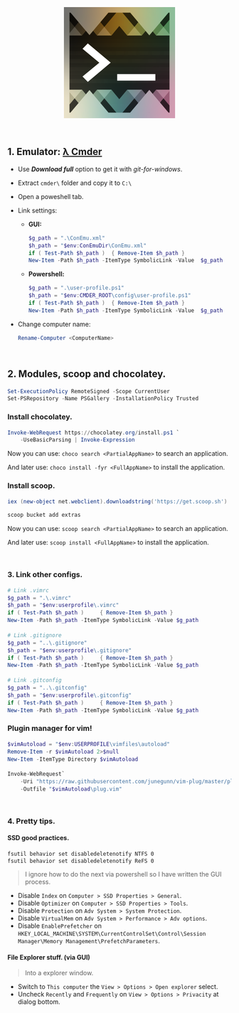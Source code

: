 <p align="center">
	<img src="logo.png" height="250" width="250">
	<br>
</p>

<br>

## 1. Emulator: [λ Cmder](http://cmder.net/)

- Use _**Download full**_ option to get it with _git-for-windows_.

- Extract `cmder\` folder and copy it to `C:\`

- Open a poweshell tab.

- Link settings:
  - **GUI:**
    ```powershell
    $g_path = ".\ConEmu.xml"
    $h_path = "$env:ConEmuDir\ConEmu.xml"
    if ( Test-Path $h_path )  { Remove-Item $h_path }
    New-Item -Path $h_path -ItemType SymbolicLink -Value  $g_path
    ```
  - **Powershell:**
    ```powershell
    $g_path = ".\user-profile.ps1"
    $h_path = "$env:CMDER_ROOT\config\user-profile.ps1"
    if ( Test-Path $h_path )  { Remove-Item $h_path }
    New-Item -Path $h_path -ItemType SymbolicLink -Value  $g_path
    ```

- Change computer name:

  ```powershell
  Rename-Computer <ComputerName>
  ```


<br>

## 2. Modules, scoop and chocolatey.

```powershell
Set-ExecutionPolicy RemoteSigned -Scope CurrentUser
Set-PSRepository -Name PSGallery -InstallationPolicy Trusted
```

### Install chocolatey.

```powershell
Invoke-WebRequest https://chocolatey.org/install.ps1 `
	-UseBasicParsing | Invoke-Expression
```

Now you can use: `choco search <PartialAppName>` to search an application.

And later use: `choco install -fyr <FullAppName>` to install the application.

### Install scoop.
```powershell
iex (new-object net.webclient).downloadstring('https://get.scoop.sh')
```
```powershell
scoop bucket add extras
```

Now you can use: `scoop search <PartialAppName>` to search an application.

And later use: `scoop install <FullAppName>` to install the application.

<br>

### 3. Link other configs.
```powershell
# Link .vimrc
$g_path = ".\.vimrc"
$h_path = "$env:userprofile\.vimrc"
if ( Test-Path $h_path )     { Remove-Item $h_path }
New-Item -Path $h_path -ItemType SymbolicLink -Value $g_path

# Link .gitignore
$g_path = "..\.gitignore"
$h_path = "$env:userprofile\.gitignore"
if ( Test-Path $h_path )     { Remove-Item $h_path }
New-Item -Path $h_path -ItemType SymbolicLink -Value $g_path

# Link .gitconfig
$g_path = "..\.gitconfig"
$h_path = "$env:userprofile\.gitconfig"
if ( Test-Path $h_path )     { Remove-Item $h_path }
New-Item -Path $h_path -ItemType SymbolicLink -Value $g_path
```

### Plugin manager for vim!

```powershell
$vimAutoload = "$env:USERPROFILE\vimfiles\autoload"
Remove-Item -r $vimAutoload 2>$null
New-Item -ItemType Directory $vimAutoload

Invoke-WebRequest`
    -Uri "https://raw.githubusercontent.com/junegunn/vim-plug/master/plug.vim"`
    -Outfile "$vimAutoload\plug.vim"
```
<br>

### 4. Pretty tips.


#### SSD good practices.
	fsutil behavior set disabledeletenotify NTFS 0
	fsutil behavior set disabledeletenotify ReFS 0

> I ignore how to do the next via powershell so I have written the GUI process.

- Disable `Index` on `Computer > SSD Properties > General`.
- Disable `Optimizer` on `Computer > SSD Properties > Tools`.
- Disable `Protection` on `Adv System > System Protection`.
- Disable `VirtualMem` on `Adv System > Performance > Adv options`.
- Disable `EnablePrefetcher` on `HKEY_LOCAL_MACHINE\SYSTEM\CurrentControlSet\Control\Session Manager\Memory Management\PrefetchParameters`.

#### File Explorer stuff. (via GUI)

> Into a explorer window.

- Switch to `This computer` the `View > Options > Open explorer` select.
- Uncheck `Recently` and `Frequently` on `View > Options > Privacity` at dialog bottom.

